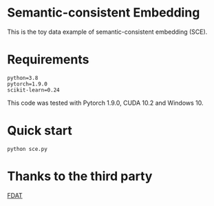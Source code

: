 # Semantic-consistent Embedding
This is the toy data example of semantic-consistent embedding (SCE).

# Requirements
~~~
python=3.8
pytorch=1.9.0
scikit-learn=0.24
~~~
This code was tested with Pytorch 1.9.0, CUDA 10.2 and Windows 10.  </br>

# Quick start
```shell
python sce.py
```

# Thanks to the third party
[FDAT](https://github.com/LiangjunFeng/Industrial_ZSL)
